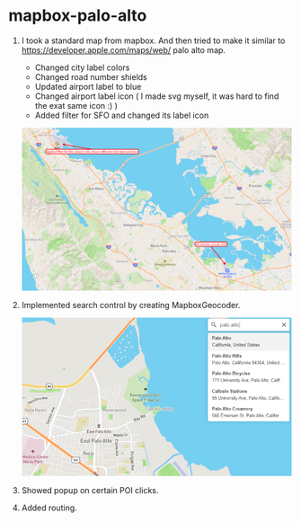 # mapbox-palo-alto

1. I took a standard map from mapbox. And then tried to make it similar to https://developer.apple.com/maps/web/ palo alto map.

   - Changed city label colors
   - Changed road number shields
   - Updated airport label to blue
   - Changed airport label icon ( I made svg myself, it was hard to find the exat same icon :) )
   - Added filter for SFO and changed its label icon

   ![airport filter](./image1.png)

2. Implemented search control by creating MapboxGeocoder.

   ![search control](./image2.png)

3. Showed popup on certain POI clicks.
4. Added routing.
